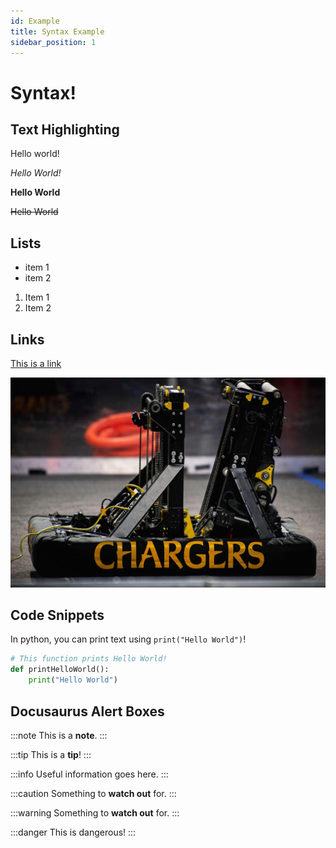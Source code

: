 ```yaml
---
id: Example
title: Syntax Example
sidebar_position: 1
---
```


# Syntax!
## Text Highlighting
Hello world!

*Hello World!* 

**Hello World**

~~Hello World~~

## Lists
- item 1
- item 2

1. Item 1
2. Item 2

## Links
[This is a link](https://chargersrobotics.hdsb.ca)

![Stormont Image](./../../static/img/stormont.jpeg)

## Code Snippets
In python, you can print text using `print("Hello World")`!

```py
# This function prints Hello World!
def printHelloWorld():
    print("Hello World")
```

## Docusaurus Alert Boxes
:::note
This is a **note**.
:::

:::tip
This is a **tip**!
:::

:::info
Useful information goes here.
:::

:::caution
Something to **watch out** for.
:::

:::warning
Something to **watch out** for.
:::

:::danger
This is dangerous!
:::
